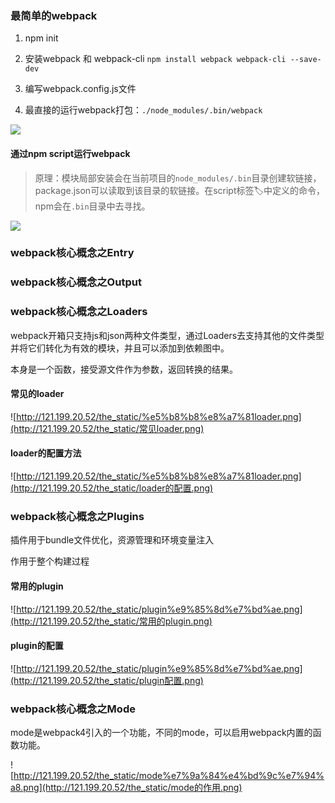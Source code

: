 ### 最简单的webpack
1. npm init

2. 安装webpack 和 webpack-cli `npm install webpack webpack-cli --save-dev`

3. 编写webpack.config.js文件

4. 最直接的运行webpack打包：`./node_modules/.bin/webpack`
  
  ![](http://121.199.20.52/the_static/2019-11-0216.09.55.png)
  
  #### 通过npm script运行webpack
  
  > 原理：模块局部安装会在当前项目的`node_modules/.bin`目录创建软链接，package.json可以读取到该目录的软链接。在script标签🏷中定义的命令，npm会在`.bin`目录中去寻找。
  
  ![](http://121.199.20.52/the_static/截屏2019-11-0216.50.46.png)

### webpack核心概念之Entry

### webpack核心概念之Output

### webpack核心概念之Loaders

webpack开箱只支持js和json两种文件类型，通过Loaders去支持其他的文件类型并将它们转化为有效的模块，并且可以添加到依赖图中。

本身是一个函数，接受源文件作为参数，返回转换的结果。

#### 常见的loader

![http://121.199.20.52/the_static/%e5%b8%b8%e8%a7%81loader.png](http://121.199.20.52/the_static/常见loader.png)

#### loader的配置方法

![http://121.199.20.52/the_static/%e5%b8%b8%e8%a7%81loader.png](http://121.199.20.52/the_static/loader的配置.png)



### webpack核心概念之Plugins

插件用于bundle文件优化，资源管理和环境变量注入

作用于整个构建过程

#### 常用的plugin

![http://121.199.20.52/the_static/plugin%e9%85%8d%e7%bd%ae.png](http://121.199.20.52/the_static/常用的plugin.png)

#### plugin的配置

![http://121.199.20.52/the_static/plugin%e9%85%8d%e7%bd%ae.png](http://121.199.20.52/the_static/plugin配置.png)

### webpack核心概念之Mode

mode是webpack4引入的一个功能，不同的mode，可以启用webpack内置的函数功能。

![http://121.199.20.52/the_static/mode%e7%9a%84%e4%bd%9c%e7%94%a8.png](http://121.199.20.52/the_static/mode的作用.png)
